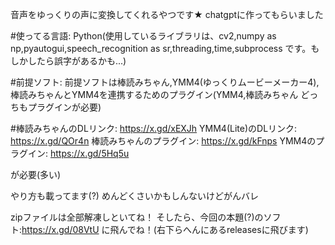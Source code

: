 音声をゆっくりの声に変換してくれるやつです★
chatgptに作ってもらいました

#使ってる言語:
Python(使用しているライブラリは、cv2,numpy as np,pyautogui,speech_recognition as sr,threading,time,subprocess です。もしかしたら誤字があるかも...)

#前提ソフト:
前提ソフトは棒読みちゃん,YMM4(ゆっくりムービーメーカー4),棒読みちゃんとYMM4を連携するためのプラグイン(YMM4,棒読みちゃん どっちもプラグインが必要)

#棒読みちゃんのDLリンク:
https://x.gd/xEXJh
YMM4(Lite)のDLリンク:
https://x.gd/QOr4n
棒読みちゃんのプラグイン:
https://x.gd/kFnps
YMM4のプラグイン:
https://x.gd/5Hq5u

が必要(多い)

やり方も載ってます(?)
めんどくさいかもしんないけどがんバレ

zipファイルは全部解凍しといてね！
そしたら、今回の本題(?)のソフト:https://x.gd/08VtU
に飛んでね！(右下らへんにあるreleasesに飛びます)
